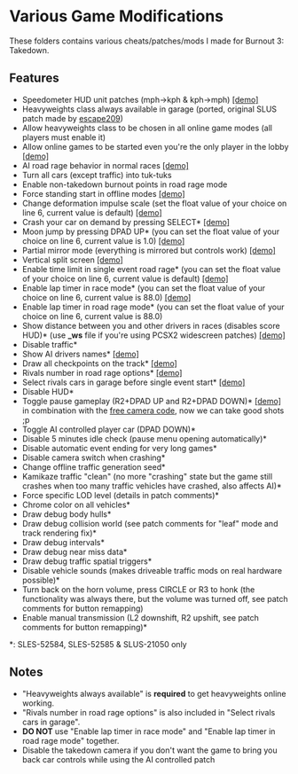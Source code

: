# Various Game Modifications

These folders contains various cheats/patches/mods I made for Burnout 3: Takedown.

## Features
- Speedometer HUD unit patches (mph->kph & kph->mph) [\[demo\]](https://i.imgur.com/PbpCkr6.png)
- Heavyweights class always available in garage (ported, original SLUS patch made by [escape209](https://github.com/escape209))
- Allow heavyweights class to be chosen in all online game modes (all players must enable it)
- Allow online games to be started even you're the only player in the lobby  [\[demo\]](https://i.imgur.com/H1bmaBl.mp4)
- AI road rage behavior in normal races [\[demo\]](https://i.imgur.com/RLtPeuw.mp4)
- Turn all cars (except traffic) into tuk-tuks
- Enable non-takedown burnout points in road rage mode
- Force standing start in offline modes [\[demo\]](https://i.imgur.com/ZGCcGan.mp4)
- Change deformation impulse scale (set the float value of your choice on line 6, current value is default) [\[demo\]](https://i.imgur.com/iG091lm.png)
- Crash your car on demand by pressing SELECT\* [\[demo\]](https://i.imgur.com/3JVfbuU.mp4)
- Moon jump by pressing DPAD UP\* (you can set the float value of your choice on line 6, current value is 1.0) [\[demo\]](https://i.imgur.com/zzAqRfu.mp4)
- Partial mirror mode (everything is mirrored but controls work) [\[demo\]](https://i.imgur.com/WlghMuC.mp4)
- Vertical split screen [\[demo\]](https://i.imgur.com/5crTbar.png)
- Enable time limit in single event road rage\* (you can set the float value of your choice on line 6, current value is default) [\[demo\]](https://i.imgur.com/5uQTYw4.mp4)
- Enable lap timer in race mode\* (you can set the float value of your choice on line 6, current value is 88.0) [\[demo\]](https://i.imgur.com/zP0iQnc.png)
- Enable lap timer in road rage mode\* (you can set the float value of your choice on line 6, current value is 88.0)
- Show distance between you and other drivers in races (disables score HUD)\* (use **_ws** file if you're using PCSX2 widescreen patches) [\[demo\]](https://i.imgur.com/qws0uEH.mp4)
- Disable traffic\*
- Show AI drivers names\* [\[demo\]](https://i.imgur.com/RwdDiob.jpg)
- Draw all checkpoints on the track\* [\[demo\]](https://i.imgur.com/n1puKRi.jpg)
- Rivals number in road rage options\* [\[demo\]](https://i.imgur.com/IUVA81H.png)
- Select rivals cars in garage before single event start\* [\[demo\]](https://i.imgur.com/2w6035K.mp4)
- Disable HUD\*
- Toggle pause gameplay (R2+DPAD UP and R2+DPAD DOWN)\* [\[demo\]](https://i.imgur.com/6swIHzt.mp4) in combination with the [free camera code](https://tcrf.net/Burnout_3:_Takedown#Camera_Modes), now we can take good shots ;p
- Toggle AI controlled player car (DPAD DOWN)\*
- Disable 5 minutes idle check (pause menu opening automatically)\*
- Disable automatic event ending for very long games\*
- Disable camera switch when crashing\*
- Change offline traffic generation seed\*
- Kamikaze traffic "clean" (no more "crashing" state but the game still crashes when too many traffic vehicles have crashed, also affects AI)\*
- Force specific LOD level (details in patch comments)\*
- Chrome color on all vehicles\*
- Draw debug body hulls\*
- Draw debug collision world (see patch comments for "leaf" mode and track rendering fix)\*
- Draw debug intervals\*
- Draw debug near miss data\*
- Draw debug traffic spatial triggers\*
- Disable vehicle sounds (makes driveable traffic mods on real hardware possible)\*
- Turn back on the horn volume, press CIRCLE or R3 to honk (the functionality was always there, but the volume was turned off, see patch comments for button remapping)
- Enable manual transmission (L2 downshift, R2 upshift, see patch comments for button remapping)\*

\*: SLES-52584, SLES-52585 & SLUS-21050 only  

## Notes
- "Heavyweights always available" is **required** to get heavyweights online working.
- "Rivals number in road rage options" is also included in "Select rivals cars in garage".
- **DO NOT** use "Enable lap timer in race mode" and "Enable lap timer in road rage mode" together.
- Disable the takedown camera if you don't want the game to bring you back car controls while using the AI controlled patch
